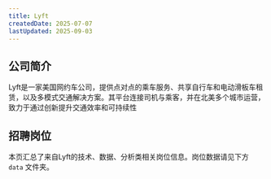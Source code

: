 ```yaml
---
title: Lyft
createdDate: 2025-07-07
lastUpdated: 2025-09-03
---
```


## 公司简介
Lyft是一家美国网约车公司，提供点对点的乘车服务、共享自行车和电动滑板车租赁，以及多模式交通解决方案。其平台连接司机与乘客，并在北美多个城市运营，致力于通过创新提升交通效率和可持续性

## 招聘岗位
本页汇总了来自Lyft的技术、数据、分析类相关岗位信息。岗位数据请见下方 `data` 文件夹。
